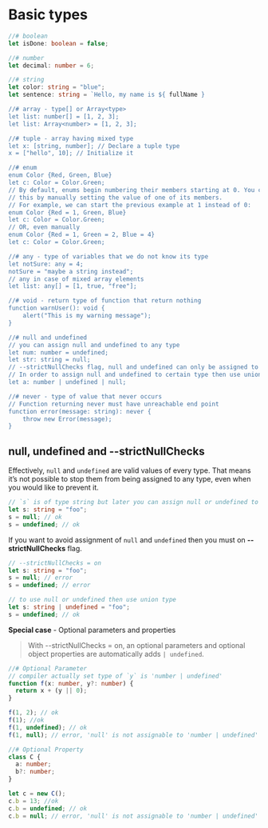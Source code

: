 # Basic types

```typescript
//# boolean
let isDone: boolean = false;

//# number
let decimal: number = 6;

//# string
let color: string = "blue";
let sentence: string = `Hello, my name is ${ fullName }

//# array - type[] or Array<type>
let list: number[] = [1, 2, 3];
let list: Array<number> = [1, 2, 3];

//# tuple - array having mixed type
let x: [string, number]; // Declare a tuple type
x = ["hello", 10]; // Initialize it

//# enum
enum Color {Red, Green, Blue}
let c: Color = Color.Green;
// By default, enums begin numbering their members starting at 0. You can change
// this by manually setting the value of one of its members.
// For example, we can start the previous example at 1 instead of 0:
enum Color {Red = 1, Green, Blue}
let c: Color = Color.Green;
// OR, even manually
enum Color {Red = 1, Green = 2, Blue = 4}
let c: Color = Color.Green;

//# any - type of variables that we do not know its type
let notSure: any = 4;
notSure = "maybe a string instead";
// any in case of mixed array elements
let list: any[] = [1, true, "free"];

//# void - return type of function that return nothing
function warnUser(): void {
    alert("This is my warning message");
}

//# null and undefined
// you can assign null and undefined to any type
let num: number = undefined;
let str: string = null;
// --strictNullChecks flag, null and undefined can only be assigned to void type.
// In order to assign null and undefined to certain type then use union type
let a: number | undefined | null;

//# never - type of value that never occurs
// Function returning never must have unreachable end point
function error(message: string): never {
    throw new Error(message);
}
```

## null, undefined and --strictNullChecks

Effectively, `null` and `undefined` are valid values of every type. That means it’s not possible to stop them from being assigned to any type, even when you would like to prevent it.

```typescript
// `s` is of type string but later you can assign null or undefined to it
let s: string = "foo";
s = null; // ok
s = undefined; // ok
```

If you want to avoid assignment of `null` and `undefined` then you must on **--strictNullChecks** flag.

```typescript
// --strictNullChecks = on
let s: string = "foo";
s = null; // error
s = undefined; // error

// to use null or undefined then use union type
let s: string | undefined = "foo";
s = undefined; // ok
```

**Special case** - Optional parameters and properties

> With --strictNullChecks = on, an optional parameters and optional object properties are automatically adds `| undefined`.

```typescript
//# Optional Parameter
// compiler actually set type of `y` is 'number | undefined'
function f(x: number, y?: number) {
  return x + (y || 0);
}

f(1, 2); // ok
f(1); //ok
f(1, undefined); // ok
f(1, null); // error, 'null' is not assignable to 'number | undefined'

//# Optional Property
class C {
  a: number;
  b?: number;
}

let c = new C();
c.b = 13; //ok
c.b = undefined; // ok
c.b = null; // error, 'null' is not assignable to 'number | undefined'
```
